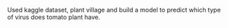 Used kaggle dataset, plant village and build a model to predict which type of virus does tomato plant have.
